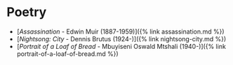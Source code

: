 # Poetry

- [*Assassination* - Edwin Muir (1887-1959)]({% link assassination.md %})
- [*Nightsong: City* - Dennis Brutus (1924-)]({% link nightsong-city.md %})
- [*Portrait of a Loaf of Bread* - Mbuyiseni Oswald Mtshali (1940-)]({% link portrait-of-a-loaf-of-bread.md %})
